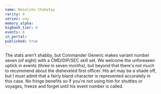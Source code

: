 ```yaml
---
name: Resolute Chakotay
rarity: 4
series: voy
memory_alpha:
bigbook_tier: 8
events: 8
in_portal:
published: true
---
```


The stats aren't shabby, but Commander Generic makes variant number seven (of eight) with a CMD/DIP/SEC skill set. We welcome the unforeseen uptick in events (three in seven months), but beyond that there's not much to recommend about the disheveled first officer. His art may be a shade off, but I must admit that a fairly bland character is represented accurately in this case. No fringe benefits so if you're not using him for shuttles or voyages, freeze and forget until his event number is called.
